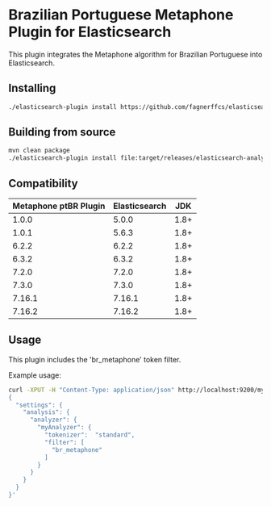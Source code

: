 Brazilian Portuguese Metaphone Plugin for Elasticsearch
========================================

This plugin integrates the Metaphone algorithm for Brazilian Portuguese into Elasticsearch.

## Installing

```sh
./elasticsearch-plugin install https://github.com/fagnerffcs/elasticsearch-analysis-metaphone_ptBR/tree/master/dist/elasticsearch-analysis-metaphone_ptBR-7.16.2.zip?raw
```

## Building from source

```bash
mvn clean package
./elasticsearch-plugin install file:target/releases/elasticsearch-analysis-metaphone_ptBR-7.16.2.zip
```

## Compatibility

|Metaphone ptBR Plugin|Elasticsearch|JDK
|---|---|---|
| 1.0.0|5.0.0|1.8+|
| 1.0.1|5.6.3|1.8+|
| 6.2.2|6.2.2|1.8+|
| 6.3.2|6.3.2|1.8+|
| 7.2.0|7.2.0|1.8+|
| 7.3.0|7.3.0|1.8+|
| 7.16.1|7.16.1|1.8+|
| 7.16.2|7.16.2|1.8+|

## Usage

This plugin includes the 'br_metaphone' token filter. 

Example usage:

```bash
curl -XPUT -H "Content-Type: application/json" http://localhost:9200/myIndex -d '
{
  "settings": {
    "analysis": {
      "analyzer": {
        "myAnalyzer": {
          "tokenizer":  "standard",
          "filter": [
            "br_metaphone"
          ]
        }
      }
    }
  }
}'
```
